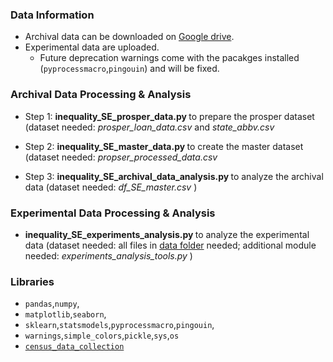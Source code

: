 ### Data Information
* Archival data can be downloaded on [Google drive](https://drive.google.com/drive/folders/1Y28XIQJmmVjROrPddpf78rF9-5Zcrs6B?usp=sharing). 
* Experimental data are uploaded. 
   *  Future deprecation warnings come with the pacakges installed (```pyprocessmacro```,```pingouin```) and will be fixed.

### Archival Data Processing & Analysis
* Step 1: <b> inequality_SE_prosper_data.py </b> to prepare the prosper dataset (dataset needed: <i> prosper_loan_data.csv </i> and <i> state_abbv.csv </i>

* Step 2: <b> inequality_SE_master_data.py </b> to create the master dataset (dataset needed: <i> propser_processed_data.csv </i>

* Step 3: <b> inequality_SE_archival_data_analysis.py </b> to analyze the archival data (dataset needed: <i> df_SE_master.csv </i>)

### Experimental Data Processing & Analysis
* <b> inequality_SE_experiments_analysis.py </b> to analyze the experimental data (dataset needed: all files in [data folder]([https://github.com/jinyan0425/inequality_related/tree/main/Inequality_sharing_economy/experiments/data](https://github.com/jinyan0425/inequality_related_projects/tree/sharing_economy/Inequality_sharing_economy/experiments/data)) needed; additional module needed: <i> experiments_analysis_tools.py </i>)

### Libraries
* ```pandas```,```numpy```,
* ```matplotlib```,```seaborn```,
* ```sklearn```,```statsmodels```,```pyprocessmacro```,```pingouin```,
* ```warnings```,```simple_colors```,```pickle```,```sys```,```os```
* [```census_data_collection```](https://github.com/jinyan0425/census_collection)
